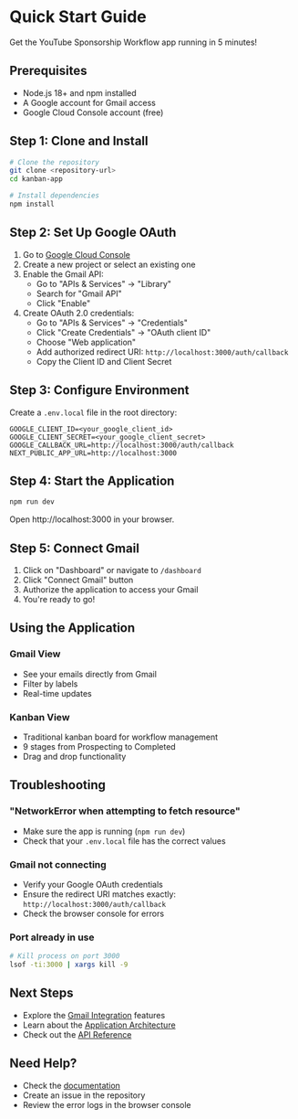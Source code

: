 # Quick Start Guide

Get the YouTube Sponsorship Workflow app running in 5 minutes!

## Prerequisites

- Node.js 18+ and npm installed
- A Google account for Gmail access
- Google Cloud Console account (free)

## Step 1: Clone and Install

```bash
# Clone the repository
git clone <repository-url>
cd kanban-app

# Install dependencies
npm install
```

## Step 2: Set Up Google OAuth

1. Go to [Google Cloud Console](https://console.cloud.google.com)
2. Create a new project or select an existing one
3. Enable the Gmail API:
   - Go to "APIs & Services" → "Library"
   - Search for "Gmail API"
   - Click "Enable"
4. Create OAuth 2.0 credentials:
   - Go to "APIs & Services" → "Credentials"
   - Click "Create Credentials" → "OAuth client ID"
   - Choose "Web application"
   - Add authorized redirect URI: `http://localhost:3000/auth/callback`
   - Copy the Client ID and Client Secret

## Step 3: Configure Environment

Create a `.env.local` file in the root directory:

```env
GOOGLE_CLIENT_ID=<your_google_client_id>
GOOGLE_CLIENT_SECRET=<your_google_client_secret>
GOOGLE_CALLBACK_URL=http://localhost:3000/auth/callback
NEXT_PUBLIC_APP_URL=http://localhost:3000
```

## Step 4: Start the Application

```bash
npm run dev
```

Open http://localhost:3000 in your browser.

## Step 5: Connect Gmail

1. Click on "Dashboard" or navigate to `/dashboard`
2. Click "Connect Gmail" button
3. Authorize the application to access your Gmail
4. You're ready to go!

## Using the Application

### Gmail View

- See your emails directly from Gmail
- Filter by labels
- Real-time updates

### Kanban View

- Traditional kanban board for workflow management
- 9 stages from Prospecting to Completed
- Drag and drop functionality

## Troubleshooting

### "NetworkError when attempting to fetch resource"

- Make sure the app is running (`npm run dev`)
- Check that your `.env.local` file has the correct values

### Gmail not connecting

- Verify your Google OAuth credentials
- Ensure the redirect URI matches exactly: `http://localhost:3000/auth/callback`
- Check the browser console for errors

### Port already in use

```bash
# Kill process on port 3000
lsof -ti:3000 | xargs kill -9
```

## Next Steps

- Explore the [Gmail Integration](GMAIL_INTEGRATION.md) features
- Learn about the [Application Architecture](ARCHITECTURE.md)
- Check out the [API Reference](API_REFERENCE.md)

## Need Help?

- Check the [documentation](README.md)
- Create an issue in the repository
- Review the error logs in the browser console
